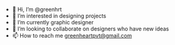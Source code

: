 - 👋 Hi, I’m @greenhrt
- 👀 I’m interested in designing projects
- 🌱 I’m currently graphic designer
- 💞️ I’m looking to collaborate on designers who have new ideas
- 📫 How to reach me greenheartpvt@gmail.com

<!---
greenhrt/greenhrt is a ✨ special ✨ repository because its `README.md` (this file) appears on your GitHub profile.
You can click the Preview link to take a look at your changes.
--->
